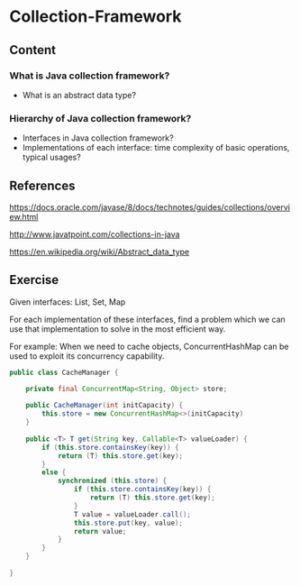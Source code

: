 # Collection-Framework

## Content

### What is Java collection framework?
* What is an abstract data type?

### Hierarchy of Java collection framework?
* Interfaces in Java collection framework?
* Implementations of each interface: time complexity of basic operations, typical usages?

## References

https://docs.oracle.com/javase/8/docs/technotes/guides/collections/overview.html

http://www.javatpoint.com/collections-in-java

https://en.wikipedia.org/wiki/Abstract_data_type

## Exercise
Given interfaces: List, Set, Map

For each implementation of these interfaces, find a problem which we can use that implementation to solve in the most efficient way. 

For example: When we need to cache objects, ConcurrentHashMap can be used to exploit its concurrency capability.

```java
public class CacheManager {

    private final ConcurrentMap<String, Object> store;
    
    public CacheManager(int initCapacity) {
        this.store = new ConcurrentHashMap<>(initCapacity)
    }
    
	public <T> T get(String key, Callable<T> valueLoader) {
		if (this.store.containsKey(key)) {
			return (T) this.store.get(key);
		}
		else {
			synchronized (this.store) {
				if (this.store.containsKey(key)) {
					return (T) this.store.get(key);
				}
				T value = valueLoader.call();
				this.store.put(key, value);
				return value;
			}
		}
	}
    
}

```

